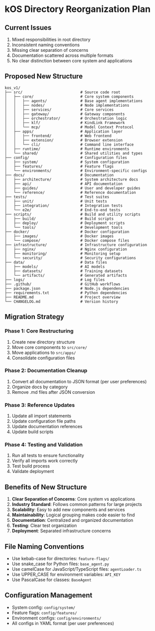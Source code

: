 # kOS Directory Reorganization Plan

## Current Issues
1. Mixed responsibilities in root directory
2. Inconsistent naming conventions
3. Missing clear separation of concerns
4. Documentation scattered across multiple formats
5. No clear distinction between core system and applications

## Proposed New Structure

```
kos_v1/
├── src/                          # Source code root
│   ├── core/                     # Core system components
│   │   ├── agents/               # Base agent implementations
│   │   ├── nodes/                # Node implementations
│   │   ├── services/             # Core services
│   │   ├── gateway/              # Gateway components
│   │   ├── orchestrator/         # Orchestration logic
│   │   ├── klf/                  # KindLink Framework
│   │   └── mcp/                  # Model Context Protocol
│   ├── apps/                     # Application layer
│   │   ├── frontend/             # Web frontend
│   │   ├── extension/            # Browser extension
│   │   └── cli/                  # Command line interface
│   ├── runtime/                  # Runtime environments
│   └── shared/                   # Shared utilities and types
├── config/                       # Configuration files
│   ├── system/                   # System configuration
│   ├── features/                 # Feature flags
│   └── environments/             # Environment-specific configs
├── docs/                         # Documentation
│   ├── architecture/             # System architecture docs
│   ├── api/                      # API documentation
│   ├── guides/                   # User and developer guides
│   └── reference/                # Reference documentation
├── tests/                        # Test suites
│   ├── unit/                     # Unit tests
│   ├── integration/              # Integration tests
│   └── e2e/                      # End-to-end tests
├── scripts/                      # Build and utility scripts
│   ├── build/                    # Build scripts
│   ├── deploy/                   # Deployment scripts
│   └── tools/                    # Development tools
├── docker/                       # Docker configuration
│   ├── images/                   # Docker images
│   └── compose/                  # Docker compose files
├── infrastructure/               # Infrastructure configuration
│   ├── nginx/                    # Nginx configuration
│   ├── monitoring/               # Monitoring setup
│   └── security/                 # Security configurations
├── data/                         # Data files
│   ├── models/                   # AI models
│   ├── datasets/                 # Training datasets
│   └── artifacts/                # Generated artifacts
├── logs/                         # Log files
├── .github/                      # GitHub workflows
├── package.json                  # Node.js dependencies
├── requirements.txt              # Python dependencies
├── README.md                     # Project overview
└── CHANGELOG.md                  # Version history
```

## Migration Strategy

### Phase 1: Core Restructuring
1. Create new directory structure
2. Move core components to `src/core/`
3. Move applications to `src/apps/`
4. Consolidate configuration files

### Phase 2: Documentation Cleanup
1. Convert all documentation to JSON format (per user preferences)
2. Organize docs by category
3. Remove .md files after JSON conversion

### Phase 3: Reference Updates
1. Update all import statements
2. Update configuration file paths
3. Update documentation references
4. Update build scripts

### Phase 4: Testing and Validation
1. Run all tests to ensure functionality
2. Verify all imports work correctly
3. Test build process
4. Validate deployment

## Benefits of New Structure

1. **Clear Separation of Concerns**: Core system vs applications
2. **Industry Standard**: Follows common patterns for large projects
3. **Scalability**: Easy to add new components and services
4. **Maintainability**: Logical grouping makes code easier to find
5. **Documentation**: Centralized and organized documentation
6. **Testing**: Clear test organization
7. **Deployment**: Separated infrastructure concerns

## File Naming Conventions

- Use kebab-case for directories: `feature-flags/`
- Use snake_case for Python files: `base_agent.py`
- Use camelCase for JavaScript/TypeScript files: `agentLoader.ts`
- Use UPPER_CASE for environment variables: `API_KEY`
- Use PascalCase for classes: `BaseAgent`

## Configuration Management

- System config: `config/system/`
- Feature flags: `config/features/`
- Environment configs: `config/environments/`
- All configs in YAML format (per user preferences) 